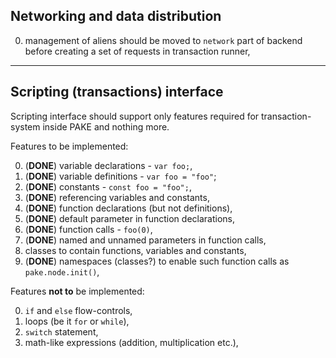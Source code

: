 ## Networking and data distribution

0.  management of aliens should be moved to `network` part of backend before creating a set of requests in transaction runner,

----

## Scripting (transactions) interface

Scripting interface should support only features required for transaction-system inside PAKE and
nothing more.

Features to be implemented:

0.  (**DONE**) variable declarations - `var foo;`,
0.  (**DONE**) variable definitions - `var foo = "foo"`;
0.  (**DONE**) constants - `const foo = "foo";`,
0.  (**DONE**) referencing variables and constants,
0.  (**DONE**) function declarations (but not definitions),
0.  (**DONE**) default parameter in function declarations,
0.  (**DONE**) function calls - `foo(0)`,
0.  (**DONE**) named and unnamed parameters in function calls,
0.  classes to contain functions, variables and constants,
0.  (**DONE**) namespaces (classes?) to enable such function calls as `pake.node.init()`,

Features **not to** be implemented:

0.  `if` and `else` flow-controls,
0.  loops (be it `for` or `while`),
0.  `switch` statement,
0.  math-like expressions (addition, multiplication etc.),
